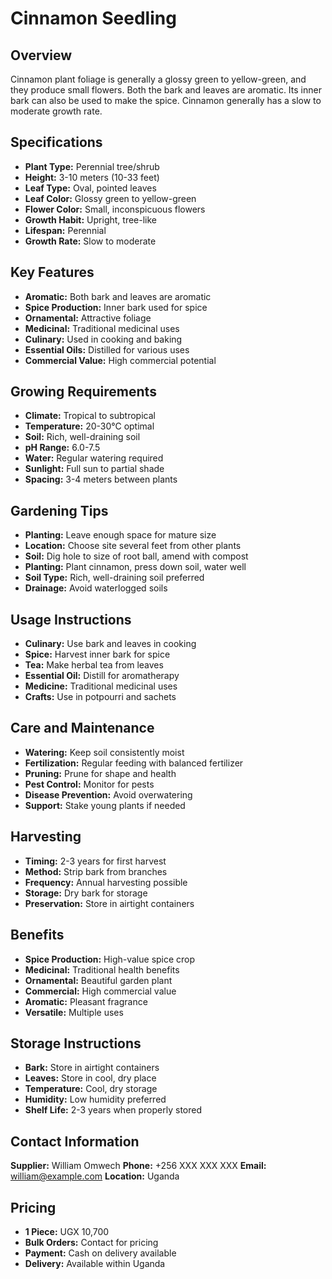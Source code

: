 # Cinnamon Seedling

## Overview
Cinnamon plant foliage is generally a glossy green to yellow-green, and they produce small flowers. Both the bark and leaves are aromatic. Its inner bark can also be used to make the spice. Cinnamon generally has a slow to moderate growth rate.

## Specifications
- **Plant Type:** Perennial tree/shrub
- **Height:** 3-10 meters (10-33 feet)
- **Leaf Type:** Oval, pointed leaves
- **Leaf Color:** Glossy green to yellow-green
- **Flower Color:** Small, inconspicuous flowers
- **Growth Habit:** Upright, tree-like
- **Lifespan:** Perennial
- **Growth Rate:** Slow to moderate

## Key Features
- **Aromatic:** Both bark and leaves are aromatic
- **Spice Production:** Inner bark used for spice
- **Ornamental:** Attractive foliage
- **Medicinal:** Traditional medicinal uses
- **Culinary:** Used in cooking and baking
- **Essential Oils:** Distilled for various uses
- **Commercial Value:** High commercial potential

## Growing Requirements
- **Climate:** Tropical to subtropical
- **Temperature:** 20-30°C optimal
- **Soil:** Rich, well-draining soil
- **pH Range:** 6.0-7.5
- **Water:** Regular watering required
- **Sunlight:** Full sun to partial shade
- **Spacing:** 3-4 meters between plants

## Gardening Tips
- **Planting:** Leave enough space for mature size
- **Location:** Choose site several feet from other plants
- **Soil:** Dig hole to size of root ball, amend with compost
- **Planting:** Plant cinnamon, press down soil, water well
- **Soil Type:** Rich, well-draining soil preferred
- **Drainage:** Avoid waterlogged soils

## Usage Instructions
- **Culinary:** Use bark and leaves in cooking
- **Spice:** Harvest inner bark for spice
- **Tea:** Make herbal tea from leaves
- **Essential Oil:** Distill for aromatherapy
- **Medicine:** Traditional medicinal uses
- **Crafts:** Use in potpourri and sachets

## Care and Maintenance
- **Watering:** Keep soil consistently moist
- **Fertilization:** Regular feeding with balanced fertilizer
- **Pruning:** Prune for shape and health
- **Pest Control:** Monitor for pests
- **Disease Prevention:** Avoid overwatering
- **Support:** Stake young plants if needed

## Harvesting
- **Timing:** 2-3 years for first harvest
- **Method:** Strip bark from branches
- **Frequency:** Annual harvesting possible
- **Storage:** Dry bark for storage
- **Preservation:** Store in airtight containers

## Benefits
- **Spice Production:** High-value spice crop
- **Medicinal:** Traditional health benefits
- **Ornamental:** Beautiful garden plant
- **Commercial:** High commercial value
- **Aromatic:** Pleasant fragrance
- **Versatile:** Multiple uses

## Storage Instructions
- **Bark:** Store in airtight containers
- **Leaves:** Store in cool, dry place
- **Temperature:** Cool, dry storage
- **Humidity:** Low humidity preferred
- **Shelf Life:** 2-3 years when properly stored

## Contact Information
**Supplier:** William Omwech
**Phone:** +256 XXX XXX XXX
**Email:** william@example.com
**Location:** Uganda

## Pricing
- **1 Piece:** UGX 10,700
- **Bulk Orders:** Contact for pricing
- **Payment:** Cash on delivery available
- **Delivery:** Available within Uganda

